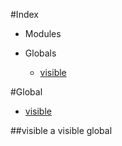 #Index

* Modules

* Globals
  * [visible](#visible)

#Global
* [visible](#visible)

<a name="visible"></a>
##visible
a visible global


